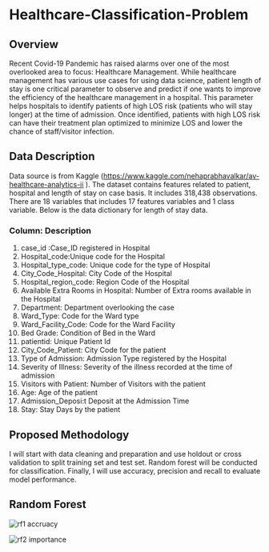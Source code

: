 # Healthcare-Classification-Problem
## Overview
Recent Covid-19 Pandemic has raised alarms over one of the most overlooked area to focus: Healthcare Management. While healthcare management has various use cases for using data science, patient length of stay is one critical parameter to observe and predict if one wants to improve the efficiency of the healthcare management in a hospital. This parameter helps hospitals to identify patients of high LOS risk (patients who will stay longer) at the time of admission. Once identified, patients with high LOS risk can have their treatment plan optimized to minimize LOS and lower the chance of staff/visitor infection. 
## Data Description
Data source is from Kaggle (https://www.kaggle.com/nehaprabhavalkar/av-healthcare-analytics-ii ). The dataset contains features related to patient, hospital and length of stay on case basis. It includes 318,438 observations. There are 18 variables that includes 17 features variables and 1 class variable.
Below is the data dictionary for length of stay data.

### Column: Description
1. case_id	:Case_ID registered in Hospital
2. Hospital_code:Unique code for the Hospital
3. Hospital_type_code:	Unique code for the type of Hospital
4. City_Code_Hospital:	City Code of the Hospital
5. Hospital_region_code:	Region Code of the Hospital
6. Available Extra Rooms in Hospital:	Number of Extra rooms available in the Hospital
7. Department:	Department overlooking the case
8. Ward_Type:	Code for the Ward type
9. Ward_Facility_Code:	Code for the Ward Facility
10. Bed Grade:	Condition of Bed in the Ward
11. patientid:	Unique Patient Id
12. City_Code_Patient:	City Code for the patient
13. Type of Admission:	Admission Type registered by the Hospital
14. Severity of Illness:	Severity of the illness recorded at the time of admission
15. Visitors with Patient:	Number of Visitors with the patient
16. Age:	Age of the patient
17. Admission_Deposi:t	Deposit at the Admission Time
18. Stay:	Stay Days by the patient

## Proposed Methodology
I will start with data cleaning and preparation and use holdout or cross validation to split training set and test set. Random forest will be conducted for classification. Finally, I will use accuracy, precision and recall to evaluate model performance. 

## Random Forest
![rf1 accruacy](https://user-images.githubusercontent.com/72762392/98865869-083f4780-243a-11eb-9517-65c76e52c356.JPG)

![rf2 importance](https://user-images.githubusercontent.com/72762392/98865889-0ecdbf00-243a-11eb-982d-b28ef61ab2b8.JPG)
